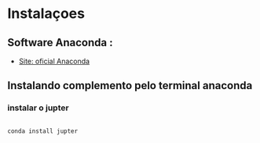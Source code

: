 # Instalaçoes

## Software Anaconda :
* [Site: oficial Anaconda ](https://www.anaconda.com/download)

## Instalando complemento pelo terminal anaconda 

### instalar o jupter 

```

conda install jupter

```